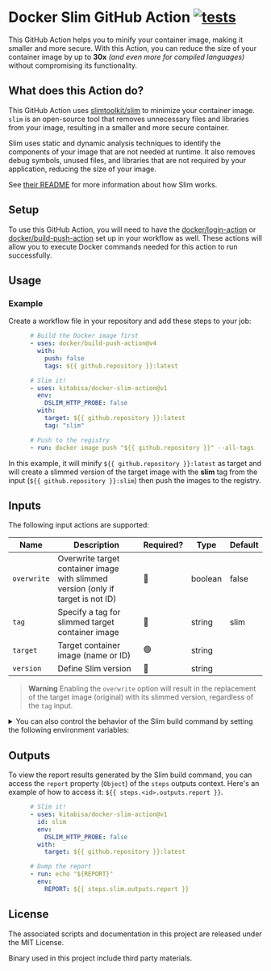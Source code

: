 # Docker Slim GitHub Action [![tests](https://github.com/kitabisa/docker-slim-action/actions/workflows/test.yaml/badge.svg)](https://github.com/kitabisa/docker-slim-action/actions/workflows/test.yaml)

This GitHub Action helps you to minify your container image, making it smaller and more secure. With this Action, you can reduce the size of your container image by up to **30x** _(and even more for compiled languages)_ without compromising its functionality.

## What does this Action do?

This GitHub Action uses [slimtoolkit/slim](https://github.com/slimtoolkit/slim) to minimize your container image. `slim` is an open-source tool that removes unnecessary files and libraries from your image, resulting in a smaller and more secure container.

Slim uses static and dynamic analysis techniques to identify the components of your image that are not needed at runtime. It also removes debug symbols, unused files, and libraries that are not required by your application, reducing the size of your image.

See [their README](https://github.com/slimtoolkit/slim#overview) for more information about how Slim works.

## Setup

To use this GitHub Action, you will need to have the [docker/login-action](https://github.com/docker/login-action) or [docker/build-push-action](https://github.com/docker/build-push-action) set up in your workflow as well. These actions will allow you to execute Docker commands needed for this action to run successfully.

## Usage

### Example

Create a workflow file in your repository and add these steps to your job:

```yaml
      # Build the Docker image first
      - uses: docker/build-push-action@v4
        with:
          push: false
          tags: ${{ github.repository }}:latest

      # Slim it!
      - uses: kitabisa/docker-slim-action@v1
        env:
          DSLIM_HTTP_PROBE: false
        with:
          target: ${{ github.repository }}:latest
          tag: "slim"

      # Push to the registry
      - run: docker image push "${{ github.repository }}" --all-tags
```

In this example, it will minify `${{ github.repository }}:latest` as target and will create a slimmed version of the target image with the **slim** tag from the input (`${{ github.repository }}:slim`) then push the images to the registry.

## Inputs

The following input actions are supported:

| Name        | Description                                                                      | Required? | Type    | Default |
|-------------|----------------------------------------------------------------------------------|-----------|---------|---------|
| `overwrite` | Overwrite target container image with slimmed version (only if target is not ID) | 🔴        | boolean | false   |
| `tag`       | Specify a tag for slimmed target container image                                 | 🔴        | string  | slim    |
| `target`    | Target container image (name or ID)                                              | 🟢        | string  |         |
| `version`   | Define Slim version                                                              | 🔴        | string  |         |

> **Warning**
> Enabling the `overwrite` option will result in the replacement of the target image (original) with its slimmed version, regardless of the `tag` input.

<details>
  <summary>You can also control the behavior of the Slim build command by setting the following environment variables:</summary>

| Environment | Description |
|-------------|-------------|
| `DSLIM_PULL` | Try pulling target if it's not available locally (default: false) |
| `DSLIM_DOCKER_CONFIG_PATH` | Docker config path (used to fetch registry credentials) |
| `DSLIM_REGISTRY_ACCOUNT` | Target registry account used when pulling images from private registries |
| `DSLIM_REGISTRY_SECRET` | Target registry secret used when pulling images from private registries |
| `DSLIM_PLOG` | Show image pull logs (default: false) |
| `DSLIM_COMPOSE_FILE` | Load container info from selected compose file(s) |
| `DSLIM_TARGET_COMPOSE_SVC` | Target service from compose file |
| `DSLIM_TARGET_COMPOSE_SVC_IMAGE` | Override the container image name and/or tag when targetting a compose service using the target-compose-svc parameter (format: tag_name or image_name:tag_name) |
| `DSLIM_COMPOSE_SVC_START_WAIT` | Number of seconds to wait before starting each compose service (default: 0) |
| `DSLIM_COMPOSE_SVC_NO_PORTS` | Do not publish ports for target service from compose file (default: false) |
| `DSLIM_DEP_INCLUDE_COMPOSE_SVC_ALL` | Do not start any compose services as target dependencies (default: false) |
| `DSLIM_DEP_INCLUDE_COMPOSE_SVC` | Include specific compose service as a target dependency (only selected services will be started) |
| `DSLIM_DEP_EXCLUDE_COMPOSE_SVC` | Exclude specific service from the compose services that will be started as target dependencies |
| `DSLIM_DEP_INCLUDE_COMPOSE_SVC_DEPS` | Include all dependencies for the selected compose service (excluding the service itself) as target dependencies |
| `DSLIM_DEP_INCLUDE_TARGET_COMPOSE_SVC_DEPS` | Include all dependencies for the target compose service (excluding the service itself) as target dependencies (default: false) |
| `DSLIM_COMPOSE_NET` | Attach target to the selected compose network(s) otherwise all networks will be attached |
| `DSLIM_COMPOSE_ENV_NOHOST` | Don't include the env vars from the host to compose (default: false) |
| `DSLIM_COMPOSE_ENV_FILE` | Load compose env vars from file (host env vars override the values loaded from this file) |
| `DSLIM_COMPOSE_PROJECT_NAME` | Use custom project name for compose |
| `DSLIM_COMPOSE_WORKDIR` | Set custom work directory for compose |
| `DSLIM_CONTAINER_PROBE_COMPOSE_SVC` | Container test/probe service from compose file |
| `DSLIM_HOST_EXEC` | Host commands to execute (aka host commands probes) |
| `DSLIM_HOST_EXEC_FILE` | Host commands to execute loaded from file (aka host commands probes) |
| `DSLIM_TARGET_KUBE_WORKLOAD` | [Experimental] Target Kubernetes workload from the manifests (if is provided) or in the default kubeconfig cluster (format: <resource>/<name>, e.g., deployments/foobar) |
| `DSLIM_TARGET_KUBE_WORKLOAD_NAMESPACE` | [Experimental] Target Kubernetes workload namespace (if not set, the value from the manifest is used if provided, otherwise - "default") |
| `DSLIM_TARGET_KUBE_WORKLOAD_CONTAINER` | [Experimental] Target container in the Kubernetes workload's pod template spec |
| `DSLIM_TARGET_KUBE_WORKLOAD_IMAGE` | [Experimental] Override the container image name and/or tag when targetting a Kubernetes workload (format: tag_name or image_name:tag_name) |
| `DSLIM_KUBE_MANIFEST_FILE` | [Experimental] Kubernetes manifest(s) to apply before run |
| `DSLIM_KUBE_KUBECONFIG_FILE, $KUBECONFIG` | [Experimental] Path to the kubeconfig file (default: "/home/dw1/.kube/config") |
| `DSLIM_PUBLISH_PORT` | Map container port to host port (format => port | hostPort:containerPort | hostIP:hostPort:containerPort | hostIP::containerPort ) |
| `DSLIM_PUBLISH_EXPOSED` | Map all exposed ports to the same host ports (default: false) |
| `DSLIM_RUN_TAS_USER` | Run target app as USER (default: true) |
| `DSLIM_SHOW_CLOGS` | Show container logs (default: false) |
| `DSLIM_SHOW_BLOGS` | Show image build logs (default: false) |
| `DSLIM_CP_META_ARTIFACTS` | copy metadata artifacts to the selected location when command is done |
| `DSLIM_RM_FILE_ARTIFACTS` | remove file artifacts when command is done (default: false) |
| `DSLIM_RC_EXE` | A shell script snippet to run via Docker exec |
| `DSLIM_RC_EXE_FILE` | A shell script file to run via Docker exec |
| `DSLIM_TARGET_TAG` | Custom tags for the generated image |
| `DSLIM_TARGET_OVERRIDES` | Save runtime overrides in generated image (values is 'all' or a comma delimited list of override types: 'entrypoint', 'cmd', 'workdir', 'env', 'expose', 'volume', 'label') |
| `DSLIM_CRO_RUNTIME` | Runtime to use with the created containers |
| `DSLIM_CRO_HOST_CONFIG_FILE` | Base Docker host configuration file (JSON format) to use when running the container |
| `DSLIM_CRO_SYSCTL` | Set namespaced kernel parameters in the created container |
| `DSLIM_CRO_SHM_SIZE` | Shared memory size for /dev/shm in the created container (default: -1) |
| `DSLIM_RC_USER` | Override USER analyzing image at runtime |
| `DSLIM_RC_ENTRYPOINT` | Override ENTRYPOINT analyzing image at runtime. To persist ENTRYPOINT changes in the output image, pass the --image-overrides=entrypoint or --image-overrides=all flag as well. |
| `DSLIM_RC_CMD` | Override CMD analyzing image at runtime. To persist CMD changes in the output image, pass the --image-overrides=cmd or --image-overrides=all flag as well. |
| `DSLIM_RC_WORKDIR` | Override WORKDIR analyzing image at runtime. To persist WORKDIR changes in the output image, pass the --image-overrides=workdir or --image-overrides=all flag as well. |
| `DSLIM_RC_ENV` | Override or add ENV only during runtime. To persist ENV additions or changes in the output image, pass the --image-overrides=env or --image-overrides=all flag as well. |
| `DSLIM_RC_LABEL` | Override or add LABEL analyzing image at runtime. To persist LABEL additions or changes in the output image, pass the --image-overrides=label or --image-overrides=all flag as well. |
| `DSLIM_RC_VOLUME` | Add VOLUME analyzing image at runtime. To persist VOLUME additions in the output image, pass the --image-overrides=volume or --image-overrides=all flag as well. |
| `DSLIM_RC_LINK` | Add link to another container analyzing image at runtime |
| `DSLIM_RC_ETC_HOSTS_MAP` | Add a host to IP mapping to /etc/hosts analyzing image at runtime |
| `DSLIM_RC_DNS` | Add a dns server analyzing image at runtime |
| `DSLIM_RC_DNS_SEARCH` | Add a dns search domain for unqualified hostnames analyzing image at runtime |
| `DSLIM_RC_NET` | Override default container network settings analyzing image at runtime |
| `DSLIM_RC_HOSTNAME` | Override default container hostname analyzing image at runtime |
| `DSLIM_RC_EXPOSE` | Use additional EXPOSE instructions analyzing image at runtime. To persist EXPOSE additions in the output image, pass the --image-overrides=expose or --image-overrides=all flag as well. |
| `DSLIM_MOUNT` | Mount volume analyzing image |
| `DSLIM_IMAGE_BUILD_ENG` | Select image build engine: internal | docker | none (default: "docker") |
| `DSLIM_IMAGE_BUILD_ARCH` | Select output image build architecture |
| `DSLIM_BUILD_DOCKERFILE` | The source Dockerfile name to build the fat image before it's optimized |
| `DSLIM_BUILD_DOCKERFILE_CTX` | The build context directory when building source Dockerfile |
| `DSLIM_TARGET_TAG_FAT` | Custom tag for the fat image built from Dockerfile |
| `DSLIM_CBO_ADD_HOST` | Add an extra host-to-IP mapping in /etc/hosts to use when building an image |
| `DSLIM_CBO_BUILD_ARG` | Add a build-time variable |
| `DSLIM_CBO_CACHE_FROM` | Add an image to the build cache |
| `DSLIM_CBO_LABEL` | Add a label when building from Dockerfiles |
| `DSLIM_CBO_TARGET` | Target stage to build for multi-stage Dockerfiles |
| `DSLIM_CBO_NETWORK` | Networking mode to use for the RUN instructions at build-time |
| `DSLIM_DELETE_FAT` | Delete generated fat image requires flag (default: false) |
| `DSLIM_NEW_ENTRYPOINT` | New ENTRYPOINT instruction for the optimized image |
| `DSLIM_NEW_CMD` | New CMD instruction for the optimized image |
| `DSLIM_NEW_EXPOSE` | New EXPOSE instructions for the optimized image |
| `DSLIM_NEW_WORKDIR` | New WORKDIR instruction for the optimized image |
| `DSLIM_NEW_ENV` | New ENV instructions for the optimized image |
| `DSLIM_NEW_VOLUME` | New VOLUME instructions for the optimized image |
| `DSLIM_NEW_LABEL` | New LABEL instructions for the optimized image |
| `DSLIM_RM_EXPOSE` | Remove EXPOSE instructions for the optimized image |
| `DSLIM_RM_ENV` | Remove ENV instructions for the optimized image |
| `DSLIM_RM_LABEL` | Remove LABEL instructions for the optimized image |
| `DSLIM_RM_VOLUME` | Remove VOLUME instructions for the optimized image |
| `DSLIM_EXCLUDE_MOUNTS` | Exclude mounted volumes from image (default: true) |
| `DSLIM_EXCLUDE_PATTERN` | Exclude path pattern (Glob/Match in Go and **) from image |
| `DSLIM_PRESERVE_PATH` | Keep path from orignal image in its initial state (changes to the selected container image files when it runs will be discarded) |
| `DSLIM_PRESERVE_PATH_FILE` | File with paths to keep from original image in their original state (changes to the selected container image files when it runs will be discarded) |
| `DSLIM_INCLUDE_PATH` | Keep path from original image |
| `DSLIM_INCLUDE_PATH_FILE` | File with paths to keep from original image |
| `DSLIM_INCLUDE_BIN` | Keep binary from original image (executable or shared object using its absolute path) |
| `DSLIM_INCLUDE_BIN_FILE` | File with shared binary file names to include from image |
| `DSLIM_INCLUDE_EXE_FILE` | File with executable file names to include from image |
| `DSLIM_INCLUDE_EXE` | Keep executable from original image (by executable name) |
| `DSLIM_INCLUDE_SHELL` | Keep basic shell functionality (default: false) |
| `DSLIM_INCLUDE_PATHS_CREPORT_FILE` | Keep files from the referenced creport |
| `DSLIM_INCLUDE_OSLIBS_NET` | Keep the common networking OS libraries (default: true) |
| `DSLIM_INCLUDE_CERT_ALL` | Keep all discovered cert files (default: true) |
| `DSLIM_INCLUDE_CERT_BUNDLES` | Keep only cert bundles (default: false) |
| `DSLIM_INCLUDE_CERT_DIRS` | Keep known cert directories and all files in them (default: false) |
| `DSLIM_INCLUDE_CERT_PK_ALL` | Keep all discovered cert private keys (default: false) |
| `DSLIM_INCLUDE_CERT_PK_DIRS` | Keep known cert private key directories and all files in them (default: false) |
| `DSLIM_INCLUDE_NEW` | Keep new files created by target during dynamic analysis (default: true) |
| `DSLIM_KEEP_TMP_ARTIFACTS` | Keep temporary artifacts when command is done (default: false) |
| `DSLIM_INCLUDE_APP_NUXT_DIR` | Keep the root Nuxt.js app directory (default: false) |
| `DSLIM_INCLUDE_APP_NUXT_BUILD_DIR` | Keep the build Nuxt.js app directory (default: false) |
| `DSLIM_INCLUDE_APP_NUXT_DIST_DIR` | Keep the dist Nuxt.js app directory (default: false) |
| `DSLIM_INCLUDE_APP_NUXT_STATIC_DIR` | Keep the static asset directory for Nuxt.js apps (default: false) |
| `DSLIM_INCLUDE_APP_NUXT_NM_DIR` | Keep the node modules directory for Nuxt.js apps (default: false) |
| `DSLIM_INCLUDE_APP_NEXT_DIR` | Keep the root Next.js app directory (default: false) |
| `DSLIM_INCLUDE_APP_NEXT_BUILD_DIR` | Keep the build directory for Next.js app (default: false) |
| `DSLIM_INCLUDE_APP_NEXT_DIST_DIR` | Keep the static SPA directory for Next.js apps (default: false) |
| `DSLIM_INCLUDE_APP_NEXT_STATIC_DIR` | Keep the static public asset directory for Next.js apps (default: false) |
| `DSLIM_INCLUDE_APP_NEXT_NM_DIR` | Keep the node modules directory for Next.js apps (default: false) |
| `DSLIM_INCLUDE_NODE_PKG` | Keep node.js package by name |
| `DSLIM_KEEP_PERMS` | Keep artifact permissions as-is (default: true) |
| `DSLIM_PATH_PERMS` | Set path permissions in optimized image |
| `DSLIM_PATH_PERMS_FILE` | File with path permissions to set |
| `DSLIM_CONTINUE_AFTER` | Select continue mode: enter | signal | probe | timeout-number-in-seconds | container.probe (default: "probe") |
| `DSLIM_USE_LOCAL_MOUNTS` | Mount local paths for target container artifact input and output (default: false) |
| `DSLIM_USE_SENSOR_VOLUME` | Sensor volume name to use |
| `DSLIM_RTA_ONBUILD_BI` | Enable runtime analysis for onbuild base images (default: false) |
| `DSLIM_RTA_SRC_PT` | Enable PTRACE runtime analysis source (default: true) |
| `DSLIM_SENSOR_IPC_ENDPOINT` | Override sensor IPC endpoint |
| `DSLIM_SENSOR_IPC_MODE` | Select sensor IPC mode: proxy | direct |
| `DSLIM_HTTP_PROBE_OFF` | Alternative way to disable HTTP probing (default: false) |
| `DSLIM_HTTP_PROBE` | Enable or disable HTTP probing (default: true) |
| `DSLIM_HTTP_PROBE_CMD` | User defined HTTP probes |
| `DSLIM_HTTP_PROBE_CMD_FILE` | File with user defined HTTP probes |
| `DSLIM_HTTP_PROBE_START_WAIT` | Number of seconds to wait before starting HTTP probing (default: 0) |
| `DSLIM_HTTP_PROBE_RETRY_COUNT` | Number of retries for each HTTP probe (default: 5) |
| `DSLIM_HTTP_PROBE_RETRY_WAIT` | Number of seconds to wait before retrying HTTP probe (doubles when target is not ready) (default: 8) |
| `DSLIM_HTTP_PROBE_PORTS` | Explicit list of ports to probe (in the order you want them to be probed) |
| `DSLIM_HTTP_PROBE_FULL` | Do full HTTP probe for all selected ports (if false, finish after first successful scan) (default: false) |
| `DSLIM_HTTP_PROBE_EXIT_ON_FAILURE` | Exit when all HTTP probe commands fail (default: true) |
| `DSLIM_HTTP_PROBE_CRAWL` | http-probe-crawl (default: true) |
| `DSLIM_HTTP_CRAWL_MAX_DEPTH` | Max depth to use for the HTTP probe crawler (default: 3) |
| `DSLIM_HTTP_CRAWL_MAX_PAGE_COUNT` | Max number of pages to visit for the HTTP probe crawler (default: 1000) |
| `DSLIM_HTTP_CRAWL_CONCURRENCY` | Number of concurrent workers when crawling an HTTP target (default: 10) |
| `DSLIM_HTTP_MAX_CONCURRENT_CRAWLERS` | Number of concurrent crawlers in the HTTP probe (default: 1) |
| `DSLIM_HTTP_PROBE_API_SPEC` | Run HTTP probes for API spec |
| `DSLIM_HTTP_PROBE_API_SPEC_FILE` | Run HTTP probes for API spec from file |
</details>

## Outputs

To view the report results generated by the Slim build command, you can access the `report` property (`Object`) of the `steps` outputs context. Here's an example of how to access it: `${{ steps.<id>.outputs.report }}`.

```yaml
      # Slim it!
      - uses: kitabisa/docker-slim-action@v1
        id: slim
        env:
          DSLIM_HTTP_PROBE: false
        with:
          target: ${{ github.repository }}:latest

      # Dump the report
      - run: echo "${REPORT}"
        env:
          REPORT: ${{ steps.slim.outputs.report }}
```

## License

The associated scripts and documentation in this project are released under the MIT License.

Binary used in this project include third party materials.
